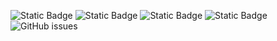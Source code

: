 ![Static Badge](https://img.shields.io/badge/blacklists-60-000000) ![Static Badge](https://img.shields.io/badge/blacklisted-2654436-cc0000) ![Static Badge](https://img.shields.io/badge/whitelisted-2245-00CC00) ![Static Badge](https://img.shields.io/badge/streaming_blacklist-28107-000000) ![GitHub issues](https://img.shields.io/github/issues/fabriziosalmi/blacklists)
